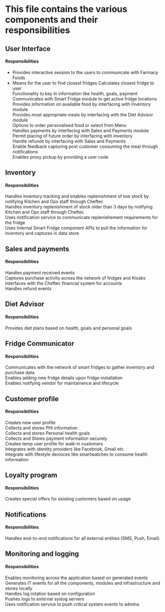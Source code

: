 # This file contains the various components and their responsibilities


## User Interface

#### Responsibilities
- Provides interactive session to the users to communicate with Farmacy Foods
- Means for the user to find closest fridges
Calculates closest fridge to user  
Functionality to key in information like health, goals, payment  
Communicates with Smart Fridge module to get active fridge locations  
Provides information on available food by interfacing with Inventory module  
Provides most appropriate meals by interfacing with the Diet Advisor module  
Options to order personalised food or select from Menu  
Handles payments by interfacing with Sales and Payments module  
Permit placing of future order by interfacing with inventory  
Handle refunds by interfacing with Sales and Payments  
Enable feedback capturing post customer consuming the meal through notifications  
Enables proxy pickup by providing a user code  



## Inventory

#### Responsibilities
Handles inventory tracking and enables replenishment of low stock by notifying Kitchen and Ops staff through Cheftec  
Handles inventory replenishment of stock older than 3 days by notifying Kitchen and Ops staff through Cheftec  
Uses notification service to communicate replenishement requirements for the fridge  
Uses Internal Smart Fridge component APIs to pull the information for inventory and captures in data store  



## Sales and payments  

#### Responsibilities
Handles payment received events  
Captures purchase activity across the network of fridges and Kiosks  
Interfaces with the Cheftec financial system for accounts  
Handles refund events  



## Diet Advisor  

#### Responsibilities
Provides diet plans based on health, goals and personal goals  



## Fridge Communicator  

#### Responsibilities
Communicates with the network of smart fridges to gather inventory and purchase data  
Enables adding new fridge details upon fridge installation  
Enables notifying vendor for maintainence and lifecycle  



## Customer profile  

#### Responsibilities
Creates new user profile  
Collects and stores PHI information  
Collects and stores Personal health goals  
Collects and Stores payment information securely  
Creates temp user profile for walk-in customers  
Integrates with identity providers like Facebook, Gmail etc  
Integrate with lifestyle devioces like smartwatches to consume health information  



## Loyalty program  

#### Responsibilities
Creates special offers for existing customers based on usage  



## Notifications  

#### Responsibilities
Handles end-to-end notifications for all external entities (SMS, Push, Email)  



## Monitoring and logging  

#### Responsibilities
Enables monitoring across the application based on generated events  
Generates IT events for all the components, modules and infrastructure and stores locally  
Handles log rotation based on configuration  
Pushes logs to external syslog servers  
Uses notification service to push critical system events to admins  
